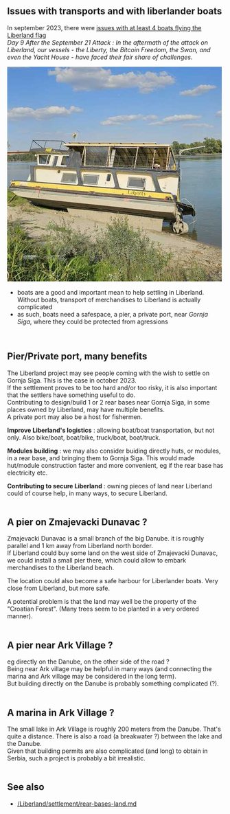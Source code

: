 
Issues with transports and with liberlander boats
-------------------------------------------------
In september 2023, there were [issues with at least 4 boats flying the Liberland flag](https://liberland.org/en/news/494-liberlands-resilience-shines-11-days-after-the-september-21-attack)  
<i>Day 9 After the September 21 Attack : In the aftermath of the attack on Liberland, our vessels - the Liberty, the Bitcoin Freedom, the Swan, and even the Yacht House - have faced their fair share of challenges. </i>

![liberty-ship-grounded-2023](/images/liberty-ship-grounded-2023-01.jpg)

* boats are a good and important mean to help settling in Liberland. Without boats, transport of merchandises to Liberland is actually complicated
* as such, boats need a safespace, a pier, a private port, near <i>Gornja Siga</i>, where they could be protected from agressions  
<br>

Pier/Private port, many benefits
--------------------------------
The Liberland project may see people coming with the wish to settle on Gornja Siga. This is the case in october 2023.  
If the settlement proves to be too hard and/or too risky,
it is also important that the settlers have something useful to do.  
Contributing to design/build 1 or 2 rear bases near Gornja Siga, in some places owned by Liberland,
may have multiple benefits.  
A private port may also be a host for fishermen.

<b>Improve Liberland's logistics</b> : allowing boat/boat transportation, but not only.
Also bike/boat, boat/bike, truck/boat, boat/truck.

<b>Modules building</b> : we may also consider buiding directly huts, or modules, in a rear base, and bringing them to Gornja Siga.
This would made hut/module construction faster and more convenient, eg if the rear base has electricity etc.

<b>Contributing to secure Liberland</b> : owning pieces of land near Liberland could of course help, in many ways, to secure Liberland.  
<br>

A pier on Zmajevacki Dunavac ?
------------------------------
Zmajevacki Dunavac is a small branch of the big Danube.
it is roughly parallel and 1 km away from Liberland north border.  
If Liberland could buy some land on the west side of Zmajevacki Dunavac,
we could install a small pier there, which could allow to embark merchandises to the Liberland beach.

The location could also become a safe harbour for Liberlander boats.
Very close from Liberland, but more safe.

A potential problem is that the land may well be the property of the "Croatian Forest".
(Many trees seem to be planted in a very ordered manner).  
<br>

A pier near Ark Village ?
-------------------------
eg directly on the Danube, on the other side of the road ?  
Being near Ark village may be helpful in many ways (and connecting the marina and Ark village may be considered in the long term).  
But building directly on the Danube is probably something complicated (?).  
<br>

A marina in Ark Village ?
-------------------------
The small lake in Ark Village is roughly 200 meters from the Danube.
That's quite a distance.
There is also a road (a breakwater ?) between the lake and the Danube.<br>
Given that building permits are also complicated (and long) to obtain in Serbia, such a project is probably a bit irrealistic.  
<br>

<!--
more scalable
En 2023, le Liberland possède plusieurs bases arrières susceptibles de soutenir les efforts déployés à Gornja Siga :
- Ark village à Apatin
- le metaverse
-->

See also
--------
* [/Liberland/settlement/rear-bases-land.md](/Liberland/settlement/rear-bases-land.md)

<br>

